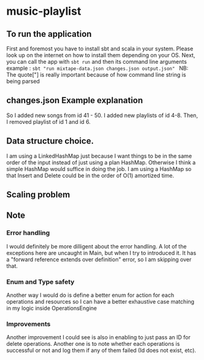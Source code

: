 # music-playlist

## To run the application
First and foremost you have to install sbt and scala in your system. 
Please look up on the internet on how to install them depending on your OS.
Next, you can call the app with `sbt run` and then its command line arguments
example : `sbt "run mixtape-data.json changes.json output.json" `
NB: The quote["] is really important because of how command line string is being parsed

## changes.json Example explanation
So I added new songs from id 41 - 50. I added new playlists of id 4-8. Then, I removed playlist of id 1 and id 6.

## Data structure choice. 
I am using a LinkedHashMap just because I want things to be in the same order of the input instead of just
using a plan HashMap. Otherwise I think a simple HashMap would suffice in doing the job. 
I am using a HashMap so that Insert and Delete could be in the order of O(1) amortized time. 

## Scaling problem


## Note
### Error handling
I would definitely be more dilligent about the error handling. 
A lot of the exceptions here are uncaught in Main, but when I try to introduced it. 
It has a "forward reference extends over definition" error, so I am skipping over that. 

### Enum and Type safety
Another way I would do is define a better enum for action for each operations and resources
so I can have a better exhaustive case matching in my logic inside OperationsEngine

### Improvements
Another improvement I could see is also in enabling to just pass an ID for delete operations. 
Another one is to note whether each operations is successful or not and log them if any of them failed
(Id does not exist, etc). 
